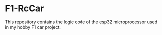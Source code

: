 # F1-RcCar
This repository contains the logic code of the esp32 microprocessor used in my hobby F1 car project.
